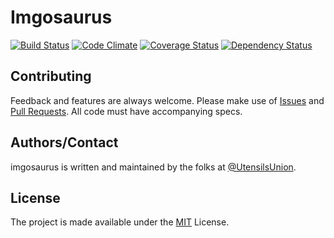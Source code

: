 # Imgosaurus

[![Build Status](https://travis-ci.org/UtensilsUnion/imgosaurus.svg?branch=master)](https://travis-ci.org/UtensilsUnion/imgosaurus) [![Code Climate](https://codeclimate.com/github/UtensilsUnion/imgosaurus.png)](https://codeclimate.com/github/UtensilsUnion/imgosaurus) [![Coverage Status](https://coveralls.io/repos/UtensilsUnion/imgosaurus/badge.png)](https://coveralls.io/r/UtensilsUnion/imgosaurus) [![Dependency Status](https://gemnasium.com/UtensilsUnion/imgosaurus.svg)](https://gemnasium.com/UtensilsUnion/imgosaurus)

## Contributing

Feedback and features are always welcome.  Please make use of [Issues](https://github.com/UtensilsUnion/imgosaurus/issues) and [Pull Requests](https://github.com/UtensilsUnion/imgosaurus/pulls). All code must have accompanying specs.

## Authors/Contact

imgosaurus is written and maintained by the folks at [@UtensilsUnion](https://github.com/UtensilsUnion).

## License

The project is made available under the [MIT](http://opensource.org/licenses/MIT) License.
